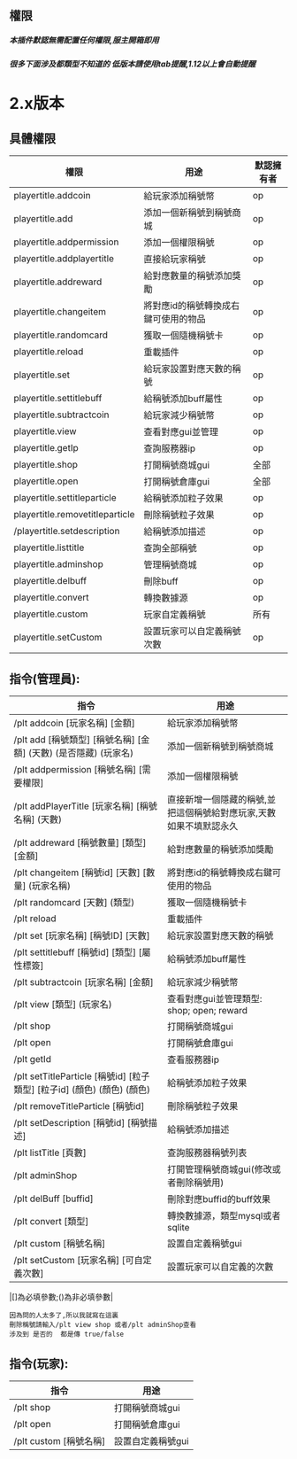 ## 權限
##### 本插件默認無需配置任何權限,服主開箱即用
##### 很多下面涉及都類型不知道的 低版本請使用tab提醒,1.12以上會自動提醒

# 2.x版本

## 具體權限
|  權限 | 用途  | 默認擁有者 |
| ------------ | ------------ | ------------ |
| playertitle.addcoin  | 給玩家添加稱號幣  | op |
| playertitle.add  | 添加一個新稱號到稱號商城 | op |
| playertitle.addpermission  | 添加一個權限稱號 | op |
| playertitle.addplayertitle  | 直接給玩家稱號 | op |
| playertitle.addreward  | 給對應數量的稱號添加獎勵 | op |
| playertitle.changeitem  | 將對應id的稱號轉換成右鍵可使用的物品 | op |
| playertitle.randomcard  | 獲取一個隨機稱號卡 | op |
| playertitle.reload  | 重載插件 | op |
| playertitle.set  | 給玩家設置對應天數的稱號 | op |
| playertitle.settitlebuff  | 給稱號添加buff屬性 | op |
| playertitle.subtractcoin  | 給玩家減少稱號幣 | op |
| playertitle.view  | 查看對應gui並管理 | op |
| playertitle.getIp  | 查詢服務器ip | op |
| playertitle.shop  | 打開稱號商城gui | 全部 |
| playertitle.open  | 打開稱號倉庫gui | 全部 |
| playertitle.settitleparticle  | 給稱號添加粒子效果 | op |
| playertitle.removetitleparticle  | 刪除稱號粒子效果 | op |
|/playertitle.setdescription  | 給稱號添加描述 | op |
| playertitle.listtitle  | 查詢全部稱號 | op |
| playertitle.adminshop  | 管理稱號商城 | op |
| playertitle.delbuff  | 刪除buff | op |
| playertitle.convert  | 轉換數據源 | op |
| playertitle.custom| 玩家自定義稱號 | 所有|
| playertitle.setCustom| 設置玩家可以自定義稱號次數 |op|

## 指令(管理員):
|  指令 | 用途  |
| ------------ | ------------ |
| /plt addcoin [玩家名稱] [金額] | 給玩家添加稱號幣  |
| /plt add [稱號類型] [稱號名稱] [金額] (天數) (是否隱藏) (玩家名) | 添加一個新稱號到稱號商城 |
| /plt addpermission [稱號名稱] [需要權限]  | 添加一個權限稱號 |
|/plt addPlayerTitle [玩家名稱] [稱號名稱] (天數)  |直接新增一個隱藏的稱號,並把這個稱號給對應玩家,天數如果不填默認永久|
| /plt addreward [稱號數量] [類型] [金額]  | 給對應數量的稱號添加獎勵 |
| /plt changeitem  [稱號id] [天數] [數量] (玩家名稱)   | 將對應id的稱號轉換成右鍵可使用的物品 |
| /plt randomcard [天數] (類型)  | 獲取一個隨機稱號卡 | 
| /plt reload  | 重載插件 |
| /plt set [玩家名稱] [稱號ID] [天數] | 給玩家設置對應天數的稱號 |
| /plt settitlebuff [稱號id] [類型] [屬性標簽]   | 給稱號添加buff屬性 |
| /plt subtractcoin [玩家名稱] [金額]  | 給玩家減少稱號幣 | 
| /plt view [類型] (玩家名)   | 查看對應gui並管理類型: shop; open;  reward|
| /plt shop  | 打開稱號商城gui | 
| /plt open  | 打開稱號倉庫gui | 
| /plt getId  | 查看服務器ip | 
|/plt setTitleParticle [稱號id] [粒子類型] [粒子id] (顏色) (顏色) (顏色)|給稱號添加粒子效果|
|/plt removeTitleParticle [稱號id]|刪除稱號粒子效果|
| /plt setDescription [稱號id] [稱號描述] | 給稱號添加描述|
| /plt listTitle [頁數]   | 查詢服務器稱號列表  |
| /plt adminShop   |  打開管理稱號商城gui(修改或者刪除稱號用) |
| /plt delBuff [buffid]   |  刪除對應buffid的buff效果 |
|/plt convert [類型] | 轉換數據源，類型mysql或者sqlite|
|/plt custom [稱號名稱]| 設置自定義稱號gui |
|/plt setCustom [玩家名稱] [可自定義次數] | 設置玩家可以自定義的次數 |

|[]為必填參數;()為非必填參數|

```
因為問的人太多了,所以我就寫在這裏
刪除稱號請輸入/plt view shop 或者/plt adminShop查看
涉及到 是否的  都是傳 true/false
```

## 指令(玩家):
|  指令 | 用途  |
| ------------ | ------------ |
| /plt shop   |  打開稱號商城gui |
| /plt open    |  打開稱號倉庫gui |
|/plt custom [稱號名稱]| 設置自定義稱號gui |